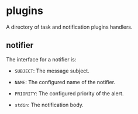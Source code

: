 # plugins

A directory of task and notification plugins handlers.


## notifier

The interface for a notifier is:

- `SUBJECT`: The message subject.
- `NAME`: The configured name of the notifier.
- `PRIORITY`: The configured priority of the alert.

- `stdin`: The notification body.
